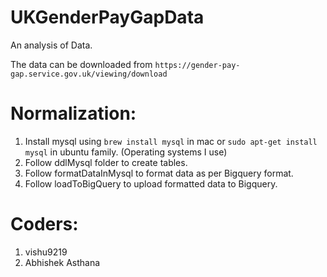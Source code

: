 # UKGenderPayGapData
An analysis of Data. 

The data can be downloaded from `https://gender-pay-gap.service.gov.uk/viewing/download`

# Normalization:
1. Install mysql using `brew install mysql` in mac or `sudo apt-get install mysql` in ubuntu family. (Operating systems I use)
2. Follow ddlMysql folder to create tables.
3. Follow formatDataInMysql to format data as per Bigquery format.
4. Follow loadToBigQuery to upload formatted data to Bigquery.

# Coders:
1. vishu9219
2. Abhishek Asthana
